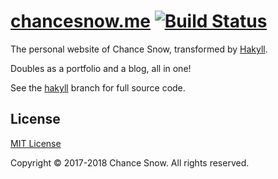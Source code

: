 # [chancesnow.me](http://chancesnow.me) [![Build Status](https://travis-ci.org/chances/chances.github.io.svg?branch=master)](https://travis-ci.org/chances/chances.github.io)

The personal website of Chance Snow, transformed by [Hakyll](https://jaspervdj.be/hakyll/).

Doubles as a portfolio and a blog, all in one!

See the [hakyll](https://github.com/chances/chances.github.io/tree/hakyll) branch for full source code.

## License

[MIT License](http://opensource.org/licenses/MIT)

Copyright &copy; 2017-2018 Chance Snow. All rights reserved.
